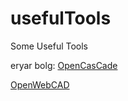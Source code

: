 # usefulTools
Some Useful Tools

eryar bolg: [OpenCasCade](http://www.cppblog.com/eryar/archive/2014/11/16/208897.aspx)

[OpenWebCAD](https://github.com/OpenWebCAD)

